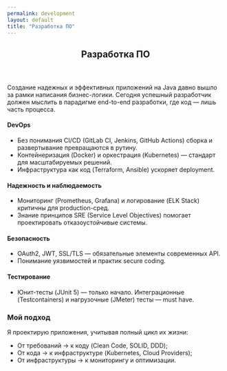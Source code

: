 ```yaml
---
permalink: development
layout: default
title: "Разработка ПО"
---
```


<section id="languages">
    <div class="inner">
        <article>
            <header class="major">
                <h2>Разработка ПО</h2>
            </header>
            <p>Создание надежных и эффективных приложений на Java давно вышло за рамки написания бизнес-логики.
            Сегодня успешный разработчик должен мыслить в парадигме end-to-end разработки, где код — лишь часть процесса.
            </p>
            <h4>DevOps</h4>
            <ul>
                <li>Без понимания CI/CD (GitLab CI, Jenkins, GitHub Actions) сборка и развертывание превращаются в рутину.</li>
                <li>Контейнеризация (Docker) и оркестрация (Kubernetes) — стандарт для масштабируемых решений.</li>
                <li>Инфраструктура как код (Terraform, Ansible) ускоряет deployment.</li>
            </ul>
            <h4>Надежность и наблюдаемость</h4>
            <ul>
                <li>Мониторинг (Prometheus, Grafana) и логирование (ELK Stack) критичны для production-сред.</li>
                <li>Знание принципов SRE (Service Level Objectives) помогает проектировать отказоустойчивые системы.</li>
            </ul>
            <h4>Безопасность</h4>
            <ul>
                <li>OAuth2, JWT, SSL/TLS — обязательные элементы современных API.</li>
                <li>Понимание уязвимостей и практик secure coding.</li>
            </ul>
            <h4>Тестирование</h4>
            <ul>
                <li>Юнит-тесты (JUnit 5) — только начало. Интеграционные (Testcontainers) и нагрузочные (JMeter) тесты — must have.</li>
            </ul>
            <h3>Мой подход</h3>
            <p>Я проектирую приложения, учитывая полный цикл их жизни:
                <ul>
                    <li>    От требований → к коду (Clean Code, SOLID, DDD);</li>
                    <li>От кода → к инфраструктуре (Kubernetes, Cloud Providers);</li>
                    <li>От инфраструктуры → к мониторингу и оптимизации.</li>
                </ul>
            </p>
        </article>
    </div>
</section>